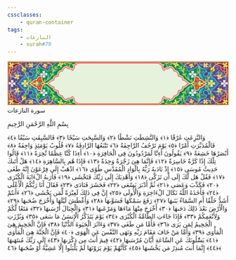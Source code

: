 ```yaml
---
cssclasses:
    - quran-container
tags:
    - النازعات
    - surah#79
---
```

<div class="quran-container">
<span class="second-border"></span>
<span class="border"></span>
<div class="head-container">
<img src="https://raw.githubusercontent.com/LORDyyyyy/obsidian-the_quran_vault/main/The%20Quran%20Vault/src/webview/surah_head.png" height=100>
<div class="surah-name">
<span class="surah-name-fnt">سورة النازعات</span>
</div>
</div>
<div class="quran-content">
<div class="name-of-god"> <p> بِسْمِ اللَّهِ الرَّحْمَنِ الرَّحِيمِ </p></div>
<p>
<span class="sign" id="f1">وَالنَّزِعَتِ غَرْقًا <span>﴿</span>١<span>﴾</span></span>
<span class="sign" id="f2">وَالنَّشِطَتِ نَشْطًا <span>﴿</span>٢<span>﴾</span></span>
<span class="sign" id="f3">وَالسَّبِحَتِ سَبْحًا <span>﴿</span>٣<span>﴾</span></span>
<span class="sign" id="f4">فَالسَّبِقَتِ سَبْقًا <span>﴿</span>٤<span>﴾</span></span>
<span class="sign" id="f5">فَالْمُدَبِّرَتِ أَمْرًا <span>﴿</span>٥<span>﴾</span></span>
<span class="sign" id="f6">يَوْمَ تَرْجُفُ الرَّاجِفَةُ <span>﴿</span>٦<span>﴾</span></span>
<span class="sign" id="f7">تَتْبَعُهَا الرَّادِفَةُ <span>﴿</span>٧<span>﴾</span></span>
<span class="sign" id="f8">قُلُوبٌ يَوْمَئِذٍ وَاجِفَةٌ <span>﴿</span>٨<span>﴾</span></span>
<span class="sign" id="f9">أَبْصَرُهَا خَشِعَةٌ <span>﴿</span>٩<span>﴾</span></span>
<span class="sign" id="f10">يَقُولُونَ أَءِنَّا لَمَرْدُودُونَ فِى الْحَافِرَةِ <span>﴿</span>١۰<span>﴾</span></span>
<span class="sign" id="f11">أَءِذَا كُنَّا عِظَمًا نَّخِرَةً <span>﴿</span>١١<span>﴾</span></span>
<span class="sign" id="f12">قَالُوا تِلْكَ إِذًا كَرَّةٌ خَاسِرَةٌ <span>﴿</span>١٢<span>﴾</span></span>
<span class="sign" id="f13">فَإِنَّمَا هِىَ زَجْرَةٌ وَحِدَةٌ <span>﴿</span>١٣<span>﴾</span></span>
<span class="sign" id="f14">فَإِذَا هُم بِالسَّاهِرَةِ <span>﴿</span>١٤<span>﴾</span></span>
<span class="sign" id="f15">هَلْ أَتَىكَ حَدِيثُ مُوسَى <span>﴿</span>١٥<span>﴾</span></span>
<span class="sign" id="f16">إِذْ نَادَىهُ رَبُّهُ بِالْوَادِ الْمُقَدَّسِ طُوًى <span>﴿</span>١٦<span>﴾</span></span>
<span class="sign" id="f17">اذْهَبْ إِلَى فِرْعَوْنَ إِنَّهُ طَغَى <span>﴿</span>١٧<span>﴾</span></span>
<span class="sign" id="f18">فَقُلْ هَل لَّكَ إِلَى أَن تَزَكَّى <span>﴿</span>١٨<span>﴾</span></span>
<span class="sign" id="f19">وَأَهْدِيَكَ إِلَى رَبِّكَ فَتَخْشَى <span>﴿</span>١٩<span>﴾</span></span>
<span class="sign" id="f20">فَأَرَىهُ الْءَايَةَ الْكُبْرَى <span>﴿</span>٢۰<span>﴾</span></span>
<span class="sign" id="f21">فَكَذَّبَ وَعَصَى <span>﴿</span>٢١<span>﴾</span></span>
<span class="sign" id="f22">ثُمَّ أَدْبَرَ يَسْعَى <span>﴿</span>٢٢<span>﴾</span></span>
<span class="sign" id="f23">فَحَشَرَ فَنَادَى <span>﴿</span>٢٣<span>﴾</span></span>
<span class="sign" id="f24">فَقَالَ أَنَا رَبُّكُمُ الْأَعْلَى <span>﴿</span>٢٤<span>﴾</span></span>
<span class="sign" id="f25">فَأَخَذَهُ اللَّهُ نَكَالَ الْءَاخِرَةِ وَالْأُولَى <span>﴿</span>٢٥<span>﴾</span></span>
<span class="sign" id="f26">إِنَّ فِى ذَلِكَ لَعِبْرَةً لِّمَن يَخْشَى <span>﴿</span>٢٦<span>﴾</span></span>
<span class="sign" id="f27">ءَأَنتُمْ أَشَدُّ خَلْقًا أَمِ السَّمَاءُ بَنَىهَا <span>﴿</span>٢٧<span>﴾</span></span>
<span class="sign" id="f28">رَفَعَ سَمْكَهَا فَسَوَّىهَا <span>﴿</span>٢٨<span>﴾</span></span>
<span class="sign" id="f29">وَأَغْطَشَ لَيْلَهَا وَأَخْرَجَ ضُحَىهَا <span>﴿</span>٢٩<span>﴾</span></span>
<span class="sign" id="f30">وَالْأَرْضَ بَعْدَ ذَلِكَ دَحَىهَا <span>﴿</span>٣۰<span>﴾</span></span>
<span class="sign" id="f31">أَخْرَجَ مِنْهَا مَاءَهَا وَمَرْعَىهَا <span>﴿</span>٣١<span>﴾</span></span>
<span class="sign" id="f32">وَالْجِبَالَ أَرْسَىهَا <span>﴿</span>٣٢<span>﴾</span></span>
<span class="sign" id="f33">مَتَعًا لَّكُمْ وَلِأَنْعَمِكُمْ <span>﴿</span>٣٣<span>﴾</span></span>
<span class="sign" id="f34">فَإِذَا جَاءَتِ الطَّامَّةُ الْكُبْرَى <span>﴿</span>٣٤<span>﴾</span></span>
<span class="sign" id="f35">يَوْمَ يَتَذَكَّرُ الْإِنسَنُ مَا سَعَى <span>﴿</span>٣٥<span>﴾</span></span>
<span class="sign" id="f36">وَبُرِّزَتِ الْجَحِيمُ لِمَن يَرَى <span>﴿</span>٣٦<span>﴾</span></span>
<span class="sign" id="f37">فَأَمَّا مَن طَغَى <span>﴿</span>٣٧<span>﴾</span></span>
<span class="sign" id="f38">وَءَاثَرَ الْحَيَوةَ الدُّنْيَا <span>﴿</span>٣٨<span>﴾</span></span>
<span class="sign" id="f39">فَإِنَّ الْجَحِيمَ هِىَ الْمَأْوَى <span>﴿</span>٣٩<span>﴾</span></span>
<span class="sign" id="f40">وَأَمَّا مَنْ خَافَ مَقَامَ رَبِّهِ وَنَهَى النَّفْسَ عَنِ الْهَوَى <span>﴿</span>٤۰<span>﴾</span></span>
<span class="sign" id="f41">فَإِنَّ الْجَنَّةَ هِىَ الْمَأْوَى <span>﴿</span>٤١<span>﴾</span></span>
<span class="sign" id="f42">يَسَْٔلُونَكَ عَنِ السَّاعَةِ أَيَّانَ مُرْسَىهَا <span>﴿</span>٤٢<span>﴾</span></span>
<span class="sign" id="f43">فِيمَ أَنتَ مِن ذِكْرَىهَا <span>﴿</span>٤٣<span>﴾</span></span>
<span class="sign" id="f44">إِلَى رَبِّكَ مُنتَهَىهَا <span>﴿</span>٤٤<span>﴾</span></span>
<span class="sign" id="f45">إِنَّمَا أَنتَ مُنذِرُ مَن يَخْشَىهَا <span>﴿</span>٤٥<span>﴾</span></span>
<span class="sign" id="f46">كَأَنَّهُمْ يَوْمَ يَرَوْنَهَا لَمْ يَلْبَثُوا إِلَّا عَشِيَّةً أَوْ ضُحَىهَا <span>﴿</span>٤٦<span>﴾</span></span>

</p>
</div>
<span class="border" style="margin-top:25px;"></span>
<span class="second-border-bottom"></span>
</div>
